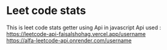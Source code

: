 # Leet code stats
This is leet code stats getter using Api in javascript
Api used :<br>
https://leetcode-api-faisalshohag.vercel.app/username<br>
https://alfa-leetcode-api.onrender.com/username
